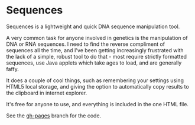 # Sequences

Sequences is a lightweight and quick DNA sequence manipulation tool.

A very common task for anyone involved in genetics is the manipulation of DNA
or RNA sequences. I need to find the reverse compliment of sequences all the
time, and I've been getting increasingly frustrated with the lack of a simple,
robust tool to do that - most require strictly formatted sequences, use Java
applets which take ages to load, and are generally faffy.

It does a couple of cool things, such as remembering your settings using HTML5
local storage, and giving the option to automatically copy results to the
clipboard in internet explorer.

It's free for anyone to use, and everything is included in the one HTML file.

See the [gh-pages](https://github.com/ewels/sequences/tree/gh-pages) branch
for the code.